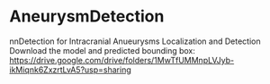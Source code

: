 # AneurysmDetection
nnDetection for Intracranial Anueurysms Localization and Detection 
Download the model and predicted bounding box: https://drive.google.com/drive/folders/1MwTfUMMnpLVJyb-ikMiqnk6ZxzrtLvA5?usp=sharing
